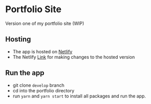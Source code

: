 # Portfolio Site

Version one of my portfolio site (WIP)

## Hosting
- The app is hosted on [Netlify](https://brave-rosalind-838590.netlify.app/)
- The Netlify [Link](https://app.netlify.com/sites/brave-rosalind-838590/overview) for making changes to the hosted version

## Run the app

- git clone `develop` branch
- cd into the portfolio directory
- run `yarn` and `yarn start` to install all packages and run the app.